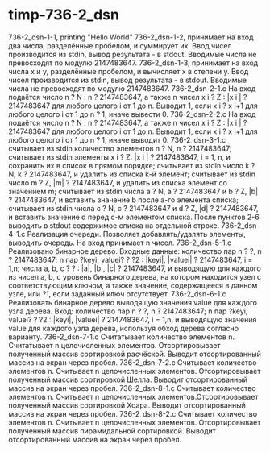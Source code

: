 # timp-736-2_dsn 
736-2_dsn-1-1, printing "Hello World" 736-2_dsn-1-2, принимает на вход два числа, разделённые пробелом, и суммирует их. Ввод чисел производится из stdin, вывод результата - в stdout. Вводимые числа не превосходят по модулю 2147483647. 736-2_dsn-1-3, принимает на вход числа x и y, разделённые пробелом, и вычисляет x в степени y. Ввод чисел производится из stdin, вывод результата - в stdout. Вводимые числа не превосходят по модулю 2147483647. 736-2_dsn-2-1.c На вход подаётся число n ? N : n ? 2147483647, а также n чисел x i ? Z : |x i | ? 2147483647 для любого целого i от 1 до n. Выводит 1, если x i ? x i+1 для любого целого i от 1 до n ? 1, иначе вывести 0. 736-2_dsn-2-2.c На вход подаётся число n ? N : n ? 2147483647, а также n чисел x i ? Z : |x i | ? 2147483647 для любого целого i от 1 до n. Выводит 1, если x i ? x i+1 для любого целого i от 1 до n ? 1, иначе выводит 0. 736-2_dsn-3-1.c считывает из stdin количество элементов n ? N, n ? 2147483647; считывает из stdin элементы x i ? Z: |x i | ? 2147483647, i = 1, n, и сохранить их в список в прямом порядке; считывает из stdin число k ? N, k ? 2147483647, и удалить из списка k-й элемент; считывает из stdin число m ? Z, |m| ? 2147483647, и удалить из списка элемент со значением m; считывает из stdin числа a ? N, a ? 2147483647 и b ? Z, |b| ? 2147483647, и вставить значение b после a-го элемента списка; считывает из stdin числа c ? N, c ? 2147483647 и d ? Z, |d| ? 2147483647, и вставить значение d перед c-м элементом списка. После пунктов 2-6 выводить в stdout содержимое списка на отдельной строке. 736-2_dsn-4-1.c Реализация очереди. Позволяет добавлять/удалять элементы, выводить очередь. На вход принимает n чисел. 736-2_dsn-5-1.c Реализовано бинарное дерево. Входные данные: количество пар n ? ?, n ? 2147483647; n пар ?keyi, valuei? ? ?2 : |keyi|, |valuei| ? 2147483647, i = 1,n; числа a, b, c ? ? : |a|, |b|, |c| ? 2147483647, и выводящую для каждого из чисел a, b, c уровень бинарного дерева, на котором находится узел с соответствующим ключом, а также значение, содержащееся в данном узле, или ?1, если заданный ключ отсутствует. 736-2_dsn-6-1.c Реализовать бинарное дерево выводящую значения value для каждого узла дерева. Вход: количество пар n ? ?, n ? 2147483647; n пар ?keyi, valuei? ? ?2 : |keyi|, |valuei| ? 2147483647, i = 1,n, и выводящую значения value для каждого узла дерева, используя обход дерева согласно варианту. 736-2_dsn-7-1.c Считатывает количество элементов n. Считатывает n целочисленных элементов. Отсортировывает полученный массив сортировкой расчёской. Выводит отсортированный массив на экран через пробел. 736-2_dsn-7-2.c Считывает количество элементов n. Считывает n целочисленных элементов. Отсортировывает полученный массив сортировкой Шелла. Выводит отсортированный массив на экран через пробел. 736-2_dsn-8-1.c Считывает количество элементов n. Считывает n целочисленных элементов.Отсортировывает полученный массив сортировкой Хоара. Выводит отсортированный массив на экран через пробел. 736-2_dsn-8-2.c Считывает количество элементов n. Считывает n целочисленных элементов. Отсортировывает полученный массив пирамидальной сортировкой. Выводит отсортированный массив на экран через пробел.
